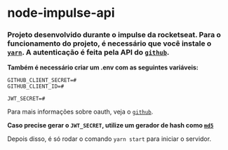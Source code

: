 # node-impulse-api


### Projeto desenvolvido durante o impulse da rocketseat. Para o funcionamento do projeto, é necessário que você instale o [`yarn`](https://yarnpkg.com/lang/en/docs/install/). A autenticação é feita pela API do [`github`](https://developer.github.com/v3/).

 **Também é necessário criar um .env com as seguintes variáveis:**

```
GITHUB_CLIENT_SECRET=#
GITHUB_CLIENT_ID=#

JWT_SECRET=#
```

Para mais informações sobre oauth, veja o [`github`](https://docs.github.com/pt/developers/apps/building-oauth-apps/creating-an-oauth-app).

**Caso precise gerar o `JWT_SECRET`, utilize um gerador de hash como [`md5`](https://www.md5hashgenerator.com/)**


Depois disso, é só rodar o comando `yarn start` para iniciar o servidor.